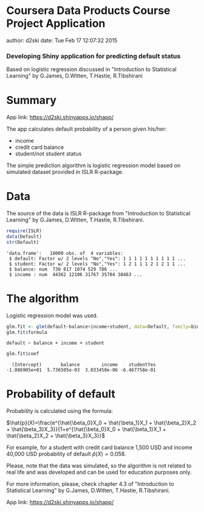 Coursera Data Products Course Project Application
========================================================
author: d2ski
date: Tue Feb 17 12:07:32 2015

### Developing Shiny application for predicting default status
Based on logistic regression discussed in "Introduction to Statistical Learning" by G.James, D.Witten, T.Hastie, R.Tibshirani

Summary
========================================================

App link: https://d2ski.shinyapps.io/shapp/

The app calculates default probability of a person given his/her:
- income
- credit card balance
- student/not student status  
  
The simple prediction algorithm is logistic regression model based on simulated dataset provided in ISLR R-package.

Data
========================================================

The source of the data is ISLR R-package from "Introduction to Statistical Learning" by G.James, D.Witten, T.Hastie, R.Tibshirani.


```r
require(ISLR)
data(Default)
str(Default)
```

```
'data.frame':	10000 obs. of  4 variables:
 $ default: Factor w/ 2 levels "No","Yes": 1 1 1 1 1 1 1 1 1 1 ...
 $ student: Factor w/ 2 levels "No","Yes": 1 2 1 1 1 2 1 2 1 1 ...
 $ balance: num  730 817 1074 529 786 ...
 $ income : num  44362 12106 31767 35704 38463 ...
```

The algorithm
========================================================
Logistic regression model was used.


```r
glm.fit <- glm(default~balance+income+student, data=Default, family=binomial)
glm.fit$formula
```

```
default ~ balance + income + student
```

```r
glm.fit$coef
```

```
  (Intercept)       balance        income    studentYes 
-1.086905e+01  5.736505e-03  3.033450e-06 -6.467758e-01 
```

Probability of default
========================================================
Probability is calculated using the formula:

$\hat{p}(X)=\frac{e^{\hat{\beta_0}X_0 + \hat{\beta_1}X_1 + \hat{\beta_2}X_2 + \hat{\beta_3}X_3}}{1+e^{\hat{\beta_0}X_0 + \hat{\beta_1}X_1 + \hat{\beta_2}X_2 + \hat{\beta_3}X_3}}$

For example, for a student with credit card balance 1,500 USD and income 40,000 USD probability of default $\hat{p}(X)=0.058$.

Please, note that the data was simulated, so the algorithm is not related to real life and was developed and can be used for education purposes only.

For more information, please, check chapter 4.3 of "Introduction to Statistical Learning" by G.James, D.Witten, T.Hastie, R.Tibshirani.

App link: https://d2ski.shinyapps.io/shapp/
